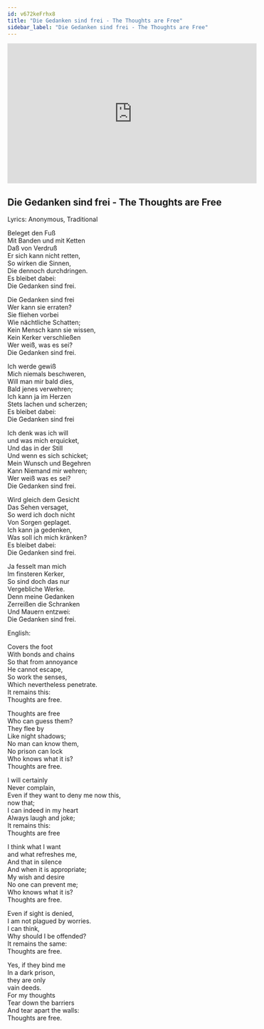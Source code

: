 ```yaml
---
id: v672keFrhx8
title: "Die Gedanken sind frei - The Thoughts are Free"
sidebar_label: "Die Gedanken sind frei - The Thoughts are Free"
---
```


<div class="video-float-container">
  <iframe
    width="560"
    height="315"
    src="https://www.youtube.com/embed/v672keFrhx8"
    title="YouTube video player"
    frameborder="0"
    allow="accelerometer; autoplay; clipboard-write; encrypted-media; gyroscope; picture-in-picture; web-share"
    referrerpolicy="strict-origin-when-cross-origin"
    allowfullscreen
  ></iframe>
</div>

## Die Gedanken sind frei - The Thoughts are Free

Lyrics: Anonymous, Traditional

Beleget den Fuß  
Mit Banden und mit Ketten  
Daß von Verdruß  
Er sich kann nicht retten,  
So wirken die Sinnen,  
Die dennoch durchdringen.  
Es bleibet dabei:  
Die Gedanken sind frei.

Die Gedanken sind frei  
Wer kann sie erraten?  
Sie fliehen vorbei  
Wie nächtliche Schatten;  
Kein Mensch kann sie wissen,  
Kein Kerker verschließen  
Wer weiß, was es sei?  
Die Gedanken sind frei.

Ich werde gewiß  
Mich niemals beschweren,  
Will man mir bald dies,  
Bald jenes verwehren;  
Ich kann ja im Herzen  
Stets lachen und scherzen;  
Es bleibet dabei:  
Die Gedanken sind frei

Ich denk was ich will  
und was mich erquicket,  
Und das in der Still  
Und wenn es sich schicket;  
Mein Wunsch und Begehren  
Kann Niemand mir wehren;  
Wer weiß was es sei?  
Die Gedanken sind frei.

Wird gleich dem Gesicht  
Das Sehen versaget,  
So werd ich doch nicht  
Von Sorgen geplaget.  
Ich kann ja gedenken,  
Was soll ich mich kränken?  
Es bleibet dabei:  
Die Gedanken sind frei.

Ja fesselt man mich  
Im finsteren Kerker,  
So sind doch das nur  
Vergebliche Werke.  
Denn meine Gedanken  
Zerreißen die Schranken  
Und Mauern entzwei:  
Die Gedanken sind frei.

English:

Covers the foot  
With bonds and chains  
So that from annoyance  
He cannot escape,  
So work the senses,  
Which nevertheless penetrate.  
It remains this:  
Thoughts are free.

Thoughts are free  
Who can guess them?  
They flee by  
Like night shadows;  
No man can know them,  
No prison can lock  
Who knows what it is?  
Thoughts are free.

I will certainly  
Never complain,  
Even if they want to deny me now this,  
now that;  
I can indeed in my heart  
Always laugh and joke;  
It remains this:  
Thoughts are free

I think what I want  
and what refreshes me,  
And that in silence  
And when it is appropriate;  
My wish and desire  
No one can prevent me;  
Who knows what it is?  
Thoughts are free.

Even if sight is denied,  
I am not plagued by worries.  
I can think,  
Why should I be offended?  
It remains the same:  
Thoughts are free.

Yes, if they bind me  
In a dark prison,  
they are only  
vain deeds.  
For my thoughts  
Tear down the barriers  
And tear apart the walls:  
Thoughts are free.
